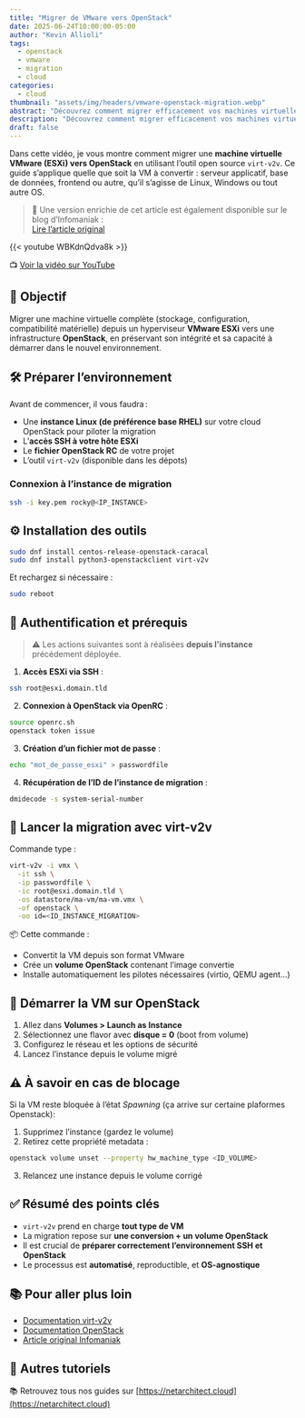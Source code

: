 ```yaml
---
title: "Migrer de VMware vers OpenStack"
date: 2025-06-24T10:00:00-05:00
author: "Kevin Allioli"
tags:
  - openstack
  - vmware
  - migration
  - cloud
categories:
  - cloud
thumbnail: "assets/img/headers/vmware-openstack-migration.webp"
abstract: "Découvrez comment migrer efficacement vos machines virtuelles depuis VMware ESXi vers OpenStack. Une approche claire, reproductible, et indépendante du système d’exploitation."
description: "Découvrez comment migrer efficacement vos machines virtuelles depuis VMware ESXi vers OpenStack. Une approche claire, reproductible, et indépendante du système d’exploitation."
draft: false
---
```


Dans cette vidéo, je vous montre comment migrer une **machine virtuelle VMware (ESXi) vers OpenStack** en utilisant l’outil open source `virt-v2v`. Ce guide s’applique quelle que soit la VM à convertir : serveur applicatif, base de données, frontend ou autre, qu’il s’agisse de Linux, Windows ou tout autre OS.

> 📝 Une version enrichie de cet article est également disponible sur le blog d’Infomaniak :  
> [Lire l’article original](https://news.infomaniak.com/migrer-vmware-server-vers-openstack/)

{{< youtube WBKdnQdva8k >}}

📺 [Voir la vidéo sur YouTube](https://www.youtube.com/watch?v=WBKdnQdva8k)


## 🧭 Objectif

Migrer une machine virtuelle complète (stockage, configuration, compatibilité matérielle) depuis un hyperviseur **VMware ESXi** vers une infrastructure **OpenStack**, en préservant son intégrité et sa capacité à démarrer dans le nouvel environnement.


## 🛠️ Préparer l’environnement

Avant de commencer, il vous faudra :

- Une **instance Linux (de préférence base RHEL)** sur votre cloud OpenStack pour piloter la migration
- L’**accès SSH à votre hôte ESXi**
- Le **fichier OpenStack RC** de votre projet
- L’outil `virt-v2v` (disponible dans les dépots)

### Connexion à l’instance de migration

```bash
ssh -i key.pem rocky@<IP_INSTANCE>
```


## ⚙️ Installation des outils

```bash
sudo dnf install centos-release-openstack-caracal
sudo dnf install python3-openstackclient virt-v2v
```

Et rechargez si nécessaire :

```bash
sudo reboot
```


## 🔐 Authentification et prérequis

> ⚠️ Les actions suivantes sont à réalisées **depuis l'instance** précédement déployée.

1. **Accès ESXi via SSH** :

```bash
ssh root@esxi.domain.tld
```

2. **Connexion à OpenStack via OpenRC** :

```bash
source openrc.sh
openstack token issue
```

3. **Création d’un fichier mot de passe** :

```bash
echo "mot_de_passe_esxi" > passwordfile
```

4. **Récupération de l’ID de l’instance de migration** :

```bash
dmidecode -s system-serial-number
```


## 🚚 Lancer la migration avec virt-v2v

Commande type :

```bash
virt-v2v -i vmx \
  -it ssh \
  -ip passwordfile \
  -ic root@esxi.domain.tld \
  -os datastore/ma-vm/ma-vm.vmx \
  -of openstack \
  -oo id=<ID_INSTANCE_MIGRATION>
```

📦 Cette commande :
- Convertit la VM depuis son format VMware
- Crée un **volume OpenStack** contenant l’image convertie
- Installe automatiquement les pilotes nécessaires (virtio, QEMU agent…)


## 🚀 Démarrer la VM sur OpenStack

1. Allez dans **Volumes > Launch as Instance**
2. Sélectionnez une flavor avec **disque = 0** (boot from volume)
3. Configurez le réseau et les options de sécurité
4. Lancez l’instance depuis le volume migré


## ⚠️ À savoir en cas de blocage

Si la VM reste bloquée à l’état *Spawning* (ça arrive sur certaine plaformes Openstack):

1. Supprimez l’instance (gardez le volume)
2. Retirez cette propriété metadata :

```bash
openstack volume unset --property hw_machine_type <ID_VOLUME>
```

3. Relancez une instance depuis le volume corrigé


## ✅ Résumé des points clés

- `virt-v2v` prend en charge **tout type de VM**
- La migration repose sur **une conversion + un volume OpenStack**
- Il est crucial de **préparer correctement l’environnement SSH et OpenStack**
- Le processus est **automatisé**, reproductible, et **OS-agnostique**


## 📚 Pour aller plus loin

- [Documentation virt-v2v](https://access.redhat.com/documentation/en-us/red_hat_virtualization/4.4/html/migration_toolkit_for_virtualization_guide/)
- [Documentation OpenStack](https://docs.openstack.org/)
- [Article original Infomaniak](https://news.infomaniak.com/migrer-vmware-server-vers-openstack/)


## 🔗 Autres tutoriels

📚 Retrouvez tous nos guides sur [https://netarchitect.cloud](https://netarchitect.cloud)
